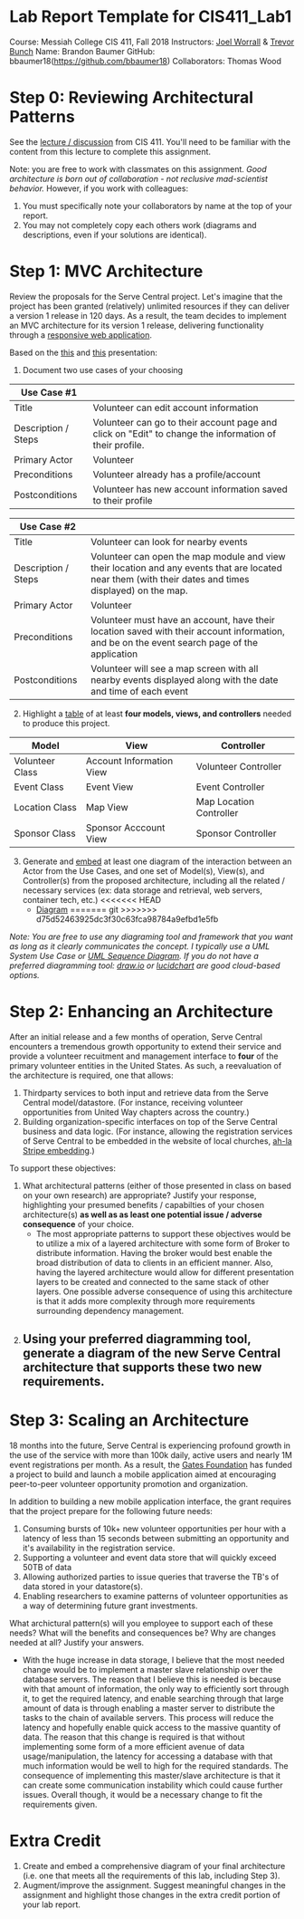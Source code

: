 # Lab Report Template for CIS411_Lab1
Course: Messiah College CIS 411, Fall 2018
Instructors: [Joel Worrall](https://github.com/tangollama) & [Trevor Bunch](https://github.com/trevordbunch)
Name: Brandon Baumer
GitHub: bbaumer18(https://github.com/bbaumer18)
Collaborators: Thomas Wood

# Step 0: Reviewing Architectural Patterns
See the [lecture / discussion](https://docs.google.com/presentation/d/1nUcy63FWPFYO3OJmERJpMjEtdaFtaIBbuUkpmNRVRas/edit#slide=id.g45345bd5ea_0_136) from CIS 411. You'll need to be familiar with the content from this lecture to complete this assignment.

Note: you are free to work with classmates on this assignment. _Good architecture is born out of collaboration - not reclusive mad-scientist behavior._ However, if you work with colleagues:

1. You must specifically note your collaborators by name at the top of your report.
2. You may not completely copy each others work (diagrams and descriptions, even if your solutions are identical).

# Step 1: MVC Architecture
Review the proposals for the Serve Central project. Let's imagine that the project has been granted (relatively) unlimited resources if they can deliver a version 1 release in 120 days. As a result, the team decides to implement an MVC architecture for its version 1 release, delivering functionality through a [responsive web application](https://en.wikipedia.org/wiki/Responsive_web_design). 

Based on the [this](https://docs.google.com/presentation/d/1UnU0xU0wF1l8pAB8trtLpdM0yuskx66jTFJzd64nsjU/edit#slide=id.g439b9c6866_2_53) and [this](https://docs.google.com/presentation/d/1-VZfAFoBVr6ijNepKAtRA7JoAQsV2Jlbf2l1WPDMhI0/edit) presentation:

1) Document two use cases of your choosing

| Use Case #1 | |
|---|---|
| Title | Volunteer can edit account information |
| Description / Steps | Volunteer can go to their account page and click on "Edit" to change the information of their profile. |
| Primary Actor | Volunteer |
| Preconditions | Volunteer already has a profile/account |
| Postconditions | Volunteer has new account information saved to their profile |

| Use Case #2 | |
|---|---|
| Title | Volunteer can look for nearby events |
| Description / Steps | Volunteer can open the map module and view their location and any events that are located near them (with their dates and times displayed) on the map.  |
| Primary Actor | Volunteer |
| Preconditions | Volunteer must have an account, have their location saved with their account information, and be on the event search page of the application |
| Postconditions | Volunteer will see a map screen with all nearby events displayed along with the date and time of each event |


2) Highlight a [table](https://www.tablesgenerator.com/markdown_tables) of at least **four models, views, and controllers** needed to produce this project.

| Model | View | Controller |
|---|---|---|
| Volunteer Class | Account Information View | Volunteer Controller |
| Event Class | Event View  | Event Controller |
| Location Class | Map View | Map Location Controller |
| Sponsor Class | Sponsor Acccount View | Sponsor Controller |

3) Generate and [embed](https://github.com/adam-p/markdown-here/wiki/Markdown-Cheatsheet#images) at least one diagram of the interaction between an Actor from the Use Cases, and one set of Model(s), View(s), and Controller(s) from the proposed architecture, including all the related / necessary services (ex: data storage and retrieval, web servers, container tech, etc.)
<<<<<<< HEAD
	- [Diagram](https://github.com/bbaumer18/cis411_lab1/blob/master/labreports/User%20Case%20Diagram.jpg)
=======
git >>>>>>> d75d52463925dc3f30c63fca98784a9efbd1e5fb

_Note: You are free to use any diagraming tool and framework that you want as long as it clearly communicates the concept. I typically use a UML System Use Case or [UML Sequence Diagram](https://www.uml-diagrams.org/index-examples.html).  If you do not have a preferred diagramming tool: [draw.io](http://draw.io) or [lucidchart](http://lucidchart.com) are good cloud-based options._

# Step 2: Enhancing an Architecture
After an initial release and a few months of operation, Serve Central encounters a tremendous growth opportunity to extend their service and provide a volunteer recuitment and management interface to __four__ of the primary volunteer entities in the United States. As such, a reevaluation of the architecture is required, one that allows:

1. Thirdparty services to both input and retrieve data from the Serve Central model/datastore. (For instance, receiving volunteer opportunities from United Way chapters across the country.)
2. Building organization-specific interfaces on top of the Serve Central business and data logic. (For instance, allowing the registration services of Serve Central to be embedded in the website of local churches, [ah-la Stripe embedding](https://stripe.com/payments/elements).)

To support these objectives:
1. What architectural patterns (either of those presented in class on based on your own research) are appropriate? Justify your response, highlighting your presumed benefits / capabilties of your chosen architecture(s) **as well as as least one potential issue / adverse consequence** of your choice.
	- The most appropriate patterns to support these objectives would be to utilize a mix of a layered architecture with some form of Broker to distribute information. Having the broker would best enable the broad distribution of data to clients in an efficient manner. Also, having the layered architecture would allow for different presentation layers to be created and connected to the same stack of other layers. One possible adverse consequence of using this architecture is that it adds more complexity through more requirements surrounding dependency management.
2. Using your preferred diagramming tool, generate a diagram of the new Serve Central architecture that supports these two new requirements.
	-

# Step 3: Scaling an Architecture
18 months into the future, Serve Central is experiencing profound growth in the use of the service with more than 100k daily, active users and nearly 1M event registrations per month. As a result, the [Gates Foundation](https://www.gatesfoundation.org/) has funded a project to build and launch a mobile application aimed at encouraging peer-to-peer volunteer opportunity promotion and organization. 

In addition to building a new mobile application interface, the grant requires that the project prepare for the following future needs:

1. Consuming bursts of 10k+ new volunteer opportunities per hour with a latency of less than 15 seconds between submitting an opportunity and it's availability in the registration service.
2. Supporting a volunteer and event data store that will quickly exceed 50TB of data
3. Allowing authorized parties to issue queries that traverse the TB's of data stored in your datastore(s).
4. Enabling researchers to examine patterns of volunteer opportunities as a way of determining future grant investments.

What archictural pattern(s) will you employee to support each of these needs? What will the benefits and consequences be? Why are changes needed at all? Justify your answers.
- With the huge increase in data storage, I believe that the most needed change would be to implement a master slave relationship over the database servers. The reason that I believe this is needed is because with that amount of information, the only way to efficiently sort through it, to get the required latency, and enable searching through that large amount of data is through enabling a master server to distribute the tasks to the chain of available servers. This process will reduce the latency and hopefully enable quick access to the massive quantity of data. The reason that this change is required is that without implementing some form of a more efficient avenue of data usage/manipulation, the latency for accessing a database with that much information would be well to high for the required standards. The consequence of implementing this master/slave architecture is that it can create some communication instability which could cause further issues. Overall though, it would be a necessary change to fit the requirements given.

# Extra Credit
1. Create and embed a comprehensive diagram of your final architecture (i.e. one that meets all the requirements of this lab, including Step 3).
2. Augment/improve the assignment. Suggest meaningful changes in the assignment and highlight those changes in the extra credit portion of your lab report.
